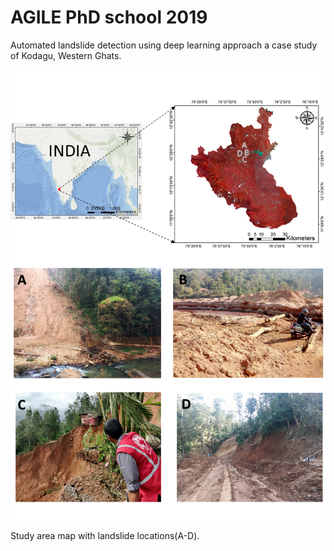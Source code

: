 # AGILE PhD school 2019

Automated landslide detection using deep learning approach a case study of Kodagu, Western Ghats.

![Geographic location of the study area with field photos of landslides occurences](kodagu_SA.png)

Study area map with landslide locations(A-D).

